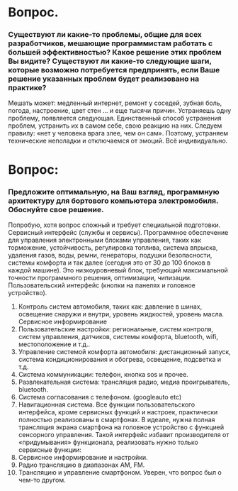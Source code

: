# Вопрос.
### Существуют ли какие-то проблемы, общие для всех разработчиков, мешающие программистам работать с большей эффективностью? Какое решение этих проблем Вы видите? Существуют ли какие-то следующие шаги, которые возможно потребуется   предпринять, если Ваше решение указанных проблем будет реализовано на практике?

   Мешать может: медленный интернет, ремонт у соседей, зубная боль, погода,
   настроение, цвет стен … и еще тысячи причин. Устраняешь одну проблему, появляется
   следующая. Единственный способ устранения проблем, устранить их в самом себе, свою
   реакцию на них. Следуем правилу: «нет у человека врага злее, чем он сам». Поэтому,
   устраняем технические неполадки и отключаемся от эмоций. Всё индивидуально.

# Вопрос:
### Предложите оптимальную, на Ваш взгляд, программную архитектуру для бортового компьютера электромобиля. Обоснуйте свое решение.

   Попробую, хотя вопрос сложный и требует специальной подготовки.
   Сервисный интерфейс (службы и сервисы).
   Программное обеспечение для управления электронными блоками управления, таких как
   торможение, устойчивость, регулировка топлива, система впрыска, удаления газов, воды,
   ремни, генераторы, подушки безопасности, системы комфорта и так далее (сегодня это от
   30 до 100 блоков в каждой машине). Это низкоуровневый блок, требующий максимальной
   точности программного решения, оптимизации, чипизации.
   Пользовательский интерфейс (кнопки на панелях и головное устройство).
1. Контроль систем автомобиля, таких как: давление в шинах, освещение снаружи и
   внутри, уровень жидкостей, уровень масла. Сервисное информирование
2. Пользовательские настройки: региональные, систем контроля, систем управления,
   датчиков, системы комфорта, bluetooth, wifi, местоположение и т.д..
3. Управление системой комфорта автомобиля: дистанционный запуск, система
   кондиционирования и обогрева, освещение, подсветка и т.д.
4. Система коммуникации: телефон, кнопка sos и прочее.
5. Развлекательная система: трансляция радио, медиа проигрыватель, bluetooth.
6. Система согласования с телефоном. (googleauto etc)
7. Навигационная система.
   Все функции пользовательского интерфейса, кроме сервисных функций и настроек,
   практически полностью реализованы в смартфонах. В идеале, нужна полная трансляция
   экрана смартфона на головное устройство с функцией сенсорного управления. Такой
   интерфейс избавит производителя от «придумывания» функционала, реализовать нужно
   только сервисные функции:
1. Сервисное информирование и настройки.
2. Радио трансляцию в диапазонах AM, FM.
3. Трансляцию и управление смартфоном.
   Уверен, что вопрос был о чем-то другом.